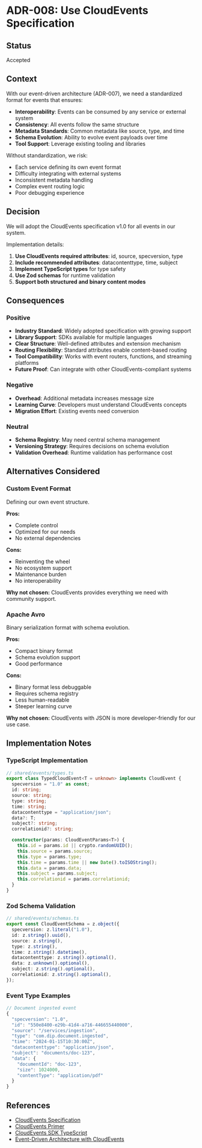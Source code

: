 # ADR-008: Use CloudEvents Specification

## Status

Accepted

## Context

With our event-driven architecture (ADR-007), we need a standardized format for events that ensures:

- **Interoperability**: Events can be consumed by any service or external system
- **Consistency**: All events follow the same structure
- **Metadata Standards**: Common metadata like source, type, and time
- **Schema Evolution**: Ability to evolve event payloads over time
- **Tool Support**: Leverage existing tooling and libraries

Without standardization, we risk:

- Each service defining its own event format
- Difficulty integrating with external systems
- Inconsistent metadata handling
- Complex event routing logic
- Poor debugging experience

## Decision

We will adopt the CloudEvents specification v1.0 for all events in our system.

Implementation details:

1. **Use CloudEvents required attributes**: id, source, specversion, type
2. **Include recommended attributes**: datacontenttype, time, subject
3. **Implement TypeScript types** for type safety
4. **Use Zod schemas** for runtime validation
5. **Support both structured and binary content modes**

## Consequences

### Positive

- **Industry Standard**: Widely adopted specification with growing support
- **Library Support**: SDKs available for multiple languages
- **Clear Structure**: Well-defined attributes and extension mechanism
- **Routing Flexibility**: Standard attributes enable content-based routing
- **Tool Compatibility**: Works with event routers, functions, and streaming platforms
- **Future Proof**: Can integrate with other CloudEvents-compliant systems

### Negative

- **Overhead**: Additional metadata increases message size
- **Learning Curve**: Developers must understand CloudEvents concepts
- **Migration Effort**: Existing events need conversion

### Neutral

- **Schema Registry**: May need central schema management
- **Versioning Strategy**: Requires decisions on schema evolution
- **Validation Overhead**: Runtime validation has performance cost

## Alternatives Considered

### Custom Event Format

Defining our own event structure.

**Pros:**

- Complete control
- Optimized for our needs
- No external dependencies

**Cons:**

- Reinventing the wheel
- No ecosystem support
- Maintenance burden
- No interoperability

**Why not chosen:** CloudEvents provides everything we need with community support.

### Apache Avro

Binary serialization format with schema evolution.

**Pros:**

- Compact binary format
- Schema evolution support
- Good performance

**Cons:**

- Binary format less debuggable
- Requires schema registry
- Less human-readable
- Steeper learning curve

**Why not chosen:** CloudEvents with JSON is more developer-friendly for our use case.

## Implementation Notes

### TypeScript Implementation

```typescript
// shared/events/types.ts
export class TypedCloudEvent<T = unknown> implements CloudEvent {
  specversion = "1.0" as const;
  id: string;
  source: string;
  type: string;
  time: string;
  datacontenttype = "application/json";
  data?: T;
  subject?: string;
  correlationid?: string;

  constructor(params: CloudEventParams<T>) {
    this.id = params.id || crypto.randomUUID();
    this.source = params.source;
    this.type = params.type;
    this.time = params.time || new Date().toISOString();
    this.data = params.data;
    this.subject = params.subject;
    this.correlationid = params.correlationid;
  }
}
```

### Zod Schema Validation

```typescript
// shared/events/schemas.ts
export const CloudEventSchema = z.object({
  specversion: z.literal("1.0"),
  id: z.string().uuid(),
  source: z.string(),
  type: z.string(),
  time: z.string().datetime(),
  datacontenttype: z.string().optional(),
  data: z.unknown().optional(),
  subject: z.string().optional(),
  correlationid: z.string().optional(),
});
```

### Event Type Examples

```typescript
// Document ingested event
{
  "specversion": "1.0",
  "id": "550e8400-e29b-41d4-a716-446655440000",
  "source": "/services/ingestion",
  "type": "com.dip.document.ingested",
  "time": "2024-01-15T10:30:00Z",
  "datacontenttype": "application/json",
  "subject": "documents/doc-123",
  "data": {
    "documentId": "doc-123",
    "size": 1024000,
    "contentType": "application/pdf"
  }
}
```

## References

- [CloudEvents Specification](https://github.com/cloudevents/spec)
- [CloudEvents Primer](https://github.com/cloudevents/spec/blob/v1.0.2/cloudevents/primer.md)
- [CloudEvents SDK TypeScript](https://github.com/cloudevents/sdk-javascript)
- [Event-Driven Architecture with CloudEvents](https://www.asyncapi.com/blog/cloudevents-intro)
